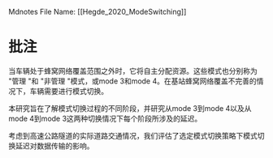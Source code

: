  Mdnotes File Name: [[Hegde_2020_ModeSwitching]]

# 批注
当车辆处于蜂窝网络覆盖范围之外时，它将自主分配资源。这些模式也分别称为 "管理 "和 "非管理 "模式，或mode 3和mode 4。在基站蜂窝网络覆盖不完善的情况下，车辆需要进行模式切换。

本研究旨在了解模式切换过程的不同阶段，并研究从mode 3到mode 4以及从mode 4到mode 3这两种切换情况下每个阶段所涉及的延迟。

考虑到高速公路隧道的实际道路交通情况，我们评估了选定模式切换策略下模式切换延迟对数据传输的影响。